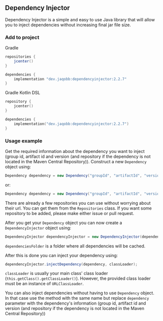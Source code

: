 ## Dependency Injector
Dependency Injector is a simple and easy to use Java library that will allow you to inject dependencies without increasing final jar file size.

### Add to project
Gradle
```groovy
repositories {
	jcenter()
}

dependencies {
	implementation "dev.jaqobb:dependencyinjector:2.2.7"
}
```

Gradle Kotlin DSL
```kotlin
repository {
	jcenter()
}

dependencies {
	implementation("dev.jaqobb:dependencyinjector:2.2.7")
}
```

### Usage example
Get the required information about the dependency you want to inject (group id, artifact id and version (and repository if the dependency is not located in the Maven Central Repository)).
Construct a new `Dependency` object using:
```java
Dependency dependency = new Dependency("groupId", "artifactId", "version");
```
or:
```java
Dependency dependency = new Dependency("groupId", "artifactId", "version", "repositoryUrl");
```
There are already a few repositories you can use without worrying about their url. You can get them from the `Repositories` class. If you want some repository to be added, please make either issue or pull request.

After you get your `Dependency` object you can now create a `DependencyInjector` object using:
```java
DependencyInjector dependencyInjector = new DependencyInjector(dependenciesFolder);
```
`dependenciesFolder` is a folder where all dependencies will be cached.

After this is done you can inject your dependency using:
```java
dependencyInjector.injectDependency(dependency, classLoader);
```
`classLoader` is usually your main class' class loader (`this.getClass().getClassLoader()`). However, the provided class loader must be an instance of `URLClassLoader`.

You can also inject dependencies without having to use `Dependency` object. In that case use the method with the same name but replace `dependency` parameter with the dependency's information (group id, artifact id and version (and repository if the dependency is not located in the Maven Central Repository))
